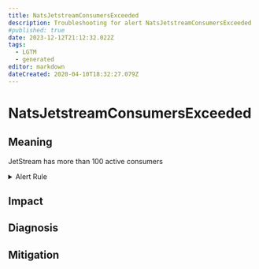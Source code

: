 ```yaml
---
title: NatsJetstreamConsumersExceeded
description: Troubleshooting for alert NatsJetstreamConsumersExceeded
#published: true
date: 2023-12-12T21:12:32.022Z
tags: 
  - LGTM
  - generated
editor: markdown
dateCreated: 2020-04-10T18:32:27.079Z
---
```


# NatsJetstreamConsumersExceeded

## Meaning
[//]: # "Short paragraph that explains what the alert means"
JetStream has more than 100 active consumers

<details>
  <summary>Alert Rule</summary>

{{% rule "nats/nats-exporter.yml" "NatsJetstreamConsumersExceeded" %}}

<!-- Rule when generated

```yaml
alert: NatsJetstreamConsumersExceeded
expr: sum(gnatsd_varz_jetstream_stats_accounts) > 100
for: 5m
labels:
    severity: warning
annotations:
    summary: Nats JetStream consumers exceeded (instance {{ $labels.instance }})
    description: |-
        JetStream has more than 100 active consumers
          VALUE = {{ $value }}
          LABELS = {{ $labels }}
    runbook: https://github.com/srerun/prometheus-alerts/blob/main/content/runbooks/nats-exporter/NatsJetstreamConsumersExceeded.md

```

-->

</details>


## Impact
[//]: # "What could / will happen if the alert is not addressed"



## Diagnosis
[//]: # "Steps to take to identify the cause of the problem"



## Mitigation
[//]: # "The steps necessary to resolve the alert"

